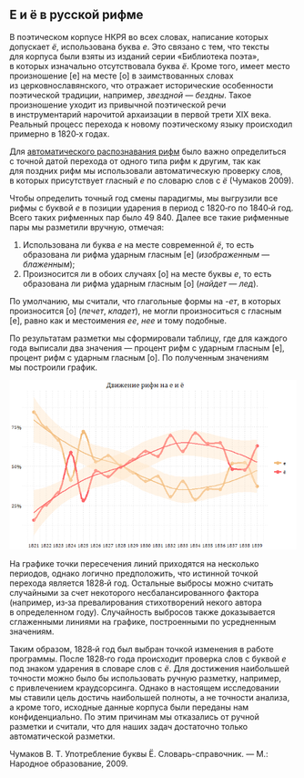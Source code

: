 ## Е и ё в русской рифме

В&nbsp;поэтическом корпусе НКРЯ во&nbsp;всех словах, написание которых допускает _ё_, использована буква _е_. Это связано с&nbsp;тем, что&nbsp;тексты для&nbsp;корпуса были взяты из&nbsp;изданий серии «Библиотека поэта», в&nbsp;которых изначально отсутствовала буква _ё_. Кроме того, имеет место произношение \[е\] на&nbsp;месте \[о\] в&nbsp;заимствованных словах из&nbsp;церковнославянского, что&nbsp;отражает исторические особенности поэтической традиции, например, _звездной_ — _бездны_. Такое произношение уходит из&nbsp;привычной поэтической речи в&nbsp;инструментарий нарочитой архаизации в&nbsp;первой трети XIX&nbsp;века. Реальный процесс перехода к&nbsp;новому поэтическому языку происходил примерно в&nbsp;1820&#8209;х годах.

Для&nbsp;[автоматического распознавания рифм](url) было важно определиться с&nbsp;точной датой перехода от&nbsp;одного типа рифм к&nbsp;другим, так как для&nbsp;поздних рифм мы&nbsp;использовали автоматическую проверку слов, в&nbsp;которых присутствует гласный _е_ по&nbsp;словарю слов с&nbsp;_ё_ (Чумаков 2009).

Чтобы определить точный&nbsp;год смены парадигмы, мы&nbsp;выгрузили все рифмы с&nbsp;буквой _е_ в&nbsp;позиции ударения в&nbsp;период с&nbsp;1820&#8209;го по&nbsp;1840&#8209;й&nbsp;год. Всего таких рифменных пар было 49 840. Далее все такие рифменные пары мы&nbsp;разметили вручную, отмечая:

1. Использована&nbsp;ли буква _е_ на&nbsp;месте современной _ё_, то есть образована&nbsp;ли рифма ударным гласным \[е\] (_изображенным_ — _блаженным_);
2. Произносится&nbsp;ли в&nbsp;обоих случаях \[о\] на&nbsp;месте буквы _е_, то есть образована&nbsp;ли рифма ударным гласным \[о\] (_найдет_ — _лед_).

По&nbsp;умолчанию, мы&nbsp;считали, что&nbsp;глагольные формы на&nbsp;_-ет_, в&nbsp;которых произносится \[о\] (_печет_, _кладет_), не&nbsp;могли произноситься с&nbsp;гласным \[е\], равно как и&nbsp;местоимения _ее_, _нее_ и&nbsp;тому подобные.

По&nbsp;результатам разметки мы&nbsp;сформировали таблицу, где для&nbsp;каждого года выписали два значения — процент рифм с&nbsp;ударным гласным \[е\], процент рифм с&nbsp;ударным гласным \[о\]. По&nbsp;полученным значениям мы&nbsp;построили график.

![Image](e_yo.png)

На&nbsp;графике точки пересечения линий приходятся на&nbsp;несколько периодов, однако логично предположить, что&nbsp;истинной точкой перехода является 1828&#8209;й&nbsp;год. Остальные выбросы можно считать случайными за&nbsp;счет некоторого несбалансированного фактора (например, из&#8209;за превалирования стихотворений некого автора в&nbsp;определенном году). Случайность выбросов также доказывается сглаженными линиями на&nbsp;графике, построенными по&nbsp;усредненным значениям.

Таким образом, 1828&#8209;й&nbsp;год был выбран точкой изменения в&nbsp;работе программы. После 1828&#8209;го года происходит проверка слов с&nbsp;буквой _е_ под&nbsp;знаком ударения в&nbsp;словаре слов с&nbsp;_ё_. Для&nbsp;достижения наибольшей точности можно было&nbsp;бы использовать ручную разметку, например, с&nbsp;привлечением краудсорсинга. Однако в&nbsp;настоящем исследовании мы&nbsp;ставили цель достичь наибольшей полноты, а&nbsp;не&nbsp;точности анализа, а&nbsp;кроме того, исходные данные корпуса были переданы нам конфиденциально. По&nbsp;этим причинам мы&nbsp;отказались от&nbsp;ручной разметки и&nbsp;считали, что&nbsp;для наших задач достаточно только автоматической разметки.

Чумаков В. Т. Употребление буквы Ё. Словарь-справочник. &mdash; М.: Народное образование, 2009.
